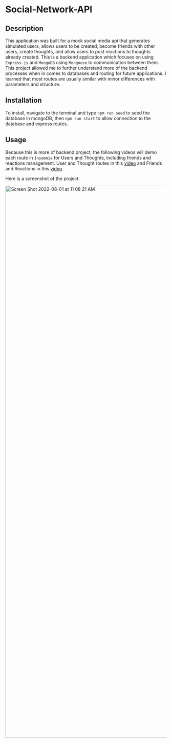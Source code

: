 # Social-Network-API

## Description 
This application was built for a mock social media api that generates simulated users, allows users to be created, become friends with other users, create thoughts, and allow users to post reactions to thoughts already created. This is a backend application which focuses on using `Express.js` and `MongoDB` using `Mongoose` to communication between them. This project allowed me to further understand more of the backend processes when in comes to databases and routing for future applications. I learned that most routes are usually similar with minor differences with parameters and structure. 

## Installation
To install, navigate to the terminal and type `npm run seed` to seed the database in mongoDB, then `npm run start` to allow connection to the database and express routes.

## Usage
Because this is more of backend project, the following videos will demo each route in `Insomnia` for Users and Thoughts, including friends and reactions management.
User and Thought routes in this [video](https://user-images.githubusercontent.com/81279037/182211876-5d274f2b-aaa0-4e54-9a69-7d70f8333af8.mp4) and Friends and Reactions in this [video](https://user-images.githubusercontent.com/81279037/182212159-c9ad7961-66fb-4bda-a27a-2485f80a052c.mp4).

Here is a screenshot of the project:

<img width="1721" alt="Screen Shot 2022-08-01 at 11 08 21 AM" src="https://user-images.githubusercontent.com/81279037/182213706-73443bb7-220a-4609-8405-08241285ecdc.png">


